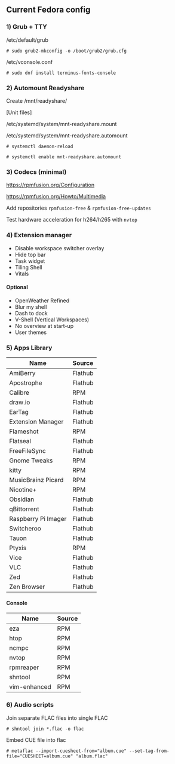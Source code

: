 ## Current Fedora config

### 1) Grub + TTY 

/etc/default/grub

`# sudo grub2-mkconfig -o /boot/grub2/grub.cfg`

/etc/vconsole.conf

`# sudo dnf install terminus-fonts-console`

### 2) Automount Readyshare

Create /mnt/readyshare/

[Unit files]

/etc/systemd/system/mnt-readyshare.mount 

/etc/systemd/system/mnt-readyshare.automount

`# systemctl daemon-reload`

`# systemctl enable mnt-readyshare.automount`

### 3) Codecs (minimal)

https://rpmfusion.org/Configuration

https://rpmfusion.org/Howto/Multimedia

Add repositories `rpmfusion-free` & `rpmfusion-free-updates`

Test hardware acceleration for h264/h265 with `nvtop`

### 4) Extension manager

- Disable workspace switcher overlay
- Hide top bar 
- Task widget
- Tiling Shell
- Vitals

#### Optional
- OpenWeather Refined
- Blur my shell
- Dash to dock
- V-Shell (Vertical Workspaces)
- No overview at start-up
- User themes

### 5) Apps Library
| Name | Source |
| --- | --- |
| AmiBerry | Flathub |
| Apostrophe | Flathub |
| Calibre | RPM |
| draw.io | Flathub |
| EarTag | Flathub |
| Extension Manager | Flathub |
| Flameshot | RPM |
| Flatseal | Flathub |
| FreeFileSync | Flathub |
| Gnome Tweaks | RPM |
| kitty | RPM |
| MusicBrainz Picard | RPM |
| Nicotine+ | RPM |
| Obsidian | Flathub |
| qBittorrent | Flathub |
| Raspberry Pi Imager | Flathub |
| Switcheroo | Flathub |
| Tauon | Flathub |
| Ptyxis | RPM |
| Vice | Flathub |
| VLC | Flathub |
| Zed | Flathub |
| Zen Browser | Flathub |

#### Console ####
| Name | Source |
| --- | --- |
| eza | RPM |
| htop | RPM |
| ncmpc | RPM |
| nvtop | RPM |
| rpmreaper | RPM |
| shntool | RPM |
| vim-enhanced | RPM |

### 6) Audio scripts

Join separate FLAC files into single FLAC

`# shntool join *.flac -o flac`

Embed CUE file into flac

`# metaflac --import-cuesheet-from="album.cue" --set-tag-from-file="CUESHEET=album.cue" "album.flac"`
